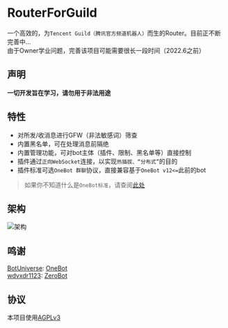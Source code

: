 # RouterForGuild

一个高效的，为`Tencent Guild（腾讯官方频道机器人）`而生的Router。目前正不断完善中...</br>
由于Owner学业问题，完善该项目可能需要很长一段时间（2022.6之前）

## 声明

**一切开发旨在学习，请勿用于非法用途**

## 特性

- 对所发/收消息进行GFW（非法敏感词）筛查
- 内置黑名单，可在处理消息前隔绝
- 内置管理功能，可对bot主体（插件、限制、黑名单等）直接控制
- 插件通过`正向WebSocket`连接，以实现`热插拔、“分布式”`的目的
- 插件标准可选`OneBot 群聊`协议，直接兼容基于`OneBot v12<=`此前的bot

>如果你不知道什么是`OneBot标准`，请查阅[此处](https://github.com/botuniverse/onebot)

## 架构

![架构](https://cdn.jsdelivr.net/gh/Kyomotoi/CDN@master/noting/structure.png)

## 鸣谢

[BotUniverse](https://github.com/botuniverse): [OneBot](https://github.com/botuniverse/onebot) <br>
[wdvxdr1123](https://github.com/wdvxdr1123): [ZeroBot](https://github.com/wdvxdr1123/ZeroBot)

## 协议
本项目使用[AGPLv3](LICENSE)
